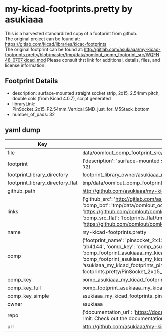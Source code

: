 # my-kicad-footprints.pretty by asukiaaa  
This is a harvested standardized copy of a footprint from github.  
The original project can be found at:  
https://gitlab.com/kicad/libraries/kicad-footprints  
The original footprint can be found at:
http://gitlab.com/asukiaaa/my-kicad-footprints.pretty/blob/master/tmp/data/oomlout_oomp_footprint_src/WQFN48-0707.kicad_mod
Please consult that link for additional, details, files, and license information.  
## Footprint Details
* description: surface-mounted straight socket strip, 2x15, 2.54mm pitch, double cols (from Kicad 4.0.7), script generated  
* libraryLink: PinSocket_2x15_P2.54mm_Vertical_SMD_just_for_M5Stack_bottom  
* number_of_pads: 32  
## yaml dump  
| Key | Value |  
| --- | --- |  
| file | data/oomlout_oomp_footprint_src/my-kicad-footprints.pretty/PinSocket_2x15_P2.54mm_Vertical_SMD_just_for_M5Stack_bottom.kicad_mod |  
| footprint | {'description': 'surface-mounted straight socket strip, 2x15, 2.54mm pitch, double cols (from Kicad 4.0.7), script generated', 'libraryLink': 'PinSocket_2x15_P2.54mm_Vertical_SMD_just_for_M5Stack_bottom', 'number_of_pads': 32} |  
| footprint_library_directory | footprint_library_owner/asukiaaa_my-kicad-footprints.pretty |  
| footprint_library_directory_flat | tmp/data/oomlout_oomp_footprint_src/footprints_flat/asukiaaa_my_kicad_footprints_pinsocket_2x15_p2_54mm_vertical_smd_just_for_m5stack_bottom/working |  
| github_path | http://github.com/asukiaaa/my-kicad-footprints.pretty/blob/master/tmp/data/oomlout_oomp_footprint_src/PinSocket_2x15_P2.54mm_Vertical_SMD_just_for_M5Stack_bottom.kicad_mod |  
| links | {'github_src': 'http://gitlab.com/asukiaaa/my-kicad-footprints.pretty/blob/master/tmp/data/oomlout_oomp_footprint_src/WQFN48-0707.kicad_mod', 'github_src_repo': 'https://gitlab.com/kicad/libraries/kicad-footprints', 'oomp_bot': 'tmp/data/oomlout_oomp_footprint_src/footprints/asukiaaa_my_kicad_footprints_pinsocket_2x15_p2_54mm_vertical_smd_just_for_m5stack_bottom/working', 'oomp_bot_github': 'https://github.com/oomlout/oomlout_oomp_footprint_bot/tree/main/tmp/data/oomlout_oomp_footprint_src/footprints/asukiaaa_my_kicad_footprints_pinsocket_2x15_p2_54mm_vertical_smd_just_for_m5stack_bottom/working', 'oomp_src_flat': 'footprints_flat/tmp/data/oomlout_oomp_footprint_src/footprints_flat/asukiaaa_my_kicad_footprints_pinsocket_2x15_p2_54mm_vertical_smd_just_for_m5stack_bottom/working', 'oomp_src_flat_github': 'https://github.com/oomlout/oomlout_oomp_footprint_src/tree/main/tmp/data/oomlout_oomp_footprint_src/footprints_flat/asukiaaa_my_kicad_footprints_pinsocket_2x15_p2_54mm_vertical_smd_just_for_m5stack_bottom/working'} |  
| name | my-kicad-footprints.pretty |  
| oomp | {'footprint_name': 'pinsocket_2x15_p2_54mm_vertical_smd_just_for_m5stack_bottom', 'library_name': 'my_kicad_footprints', 'md5': 'ab4144e017f81af79e31ed6e3fd1c9f7', 'md5_10': 'ab4144e017', 'md5_5': 'ab414', 'md5_6': 'ab4144', 'oomp_key': 'oomp_asukiaaa_my_kicad_footprints_pinsocket_2x15_p2_54mm_vertical_smd_just_for_m5stack_bottom', 'oomp_key_extra': 'oomp_footprint_asukiaaa_my_kicad_footprints_pinsocket_2x15_p2_54mm_vertical_smd_just_for_m5stack_bottom', 'oomp_key_full': 'oomp_footprint_asukiaaa_my_kicad_footprints_pinsocket_2x15_p2_54mm_vertical_smd_just_for_m5stack_bottom_ab4144', 'oomp_key_simple': 'asukiaaa_my_kicad_footprints_pinsocket_2x15_p2_54mm_vertical_smd_just_for_m5stack_bottom', 'original_filename': 'data/oomlout_oomp_footprint_src/my-kicad-footprints.pretty/PinSocket_2x15_P2.54mm_Vertical_SMD_just_for_M5Stack_bottom.kicad_mod', 'owner_name': 'asukiaaa'} |  
| oomp_key | oomp_asukiaaa_my_kicad_footprints_pinsocket_2x15_p2_54mm_vertical_smd_just_for_m5stack_bottom |  
| oomp_key_full | oomp_footprint_asukiaaa_my_kicad_footprints_pinsocket_2x15_p2_54mm_vertical_smd_just_for_m5stack_bottom |  
| oomp_key_simple | asukiaaa_my_kicad_footprints_pinsocket_2x15_p2_54mm_vertical_smd_just_for_m5stack_bottom |  
| owner | asukiaaa |  
| repo | {'documentation_url': 'https://docs.github.com/rest/overview/resources-in-the-rest-api#rate-limiting', 'message': "API rate limit exceeded for 84.66.142.224. (But here's the good news: Authenticated requests get a higher rate limit. Check out the documentation for more details.)"} |  
| url | http://github.com/asukiaaa/my-kicad-footprints.pretty |  

